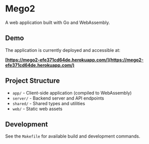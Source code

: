 # Mego2

A web application built with Go and WebAssembly.

## Demo

The application is currently deployed and accessible at:

**[https://mego2-efe371cd64de.herokuapp.com/](https://mego2-efe371cd64de.herokuapp.com/)**

## Project Structure

- `app/` - Client-side application (compiled to WebAssembly)
- `server/` - Backend server and API endpoints
- `shared/` - Shared types and utilities
- `web/` - Static web assets

## Development

See the `Makefile` for available build and development commands.

